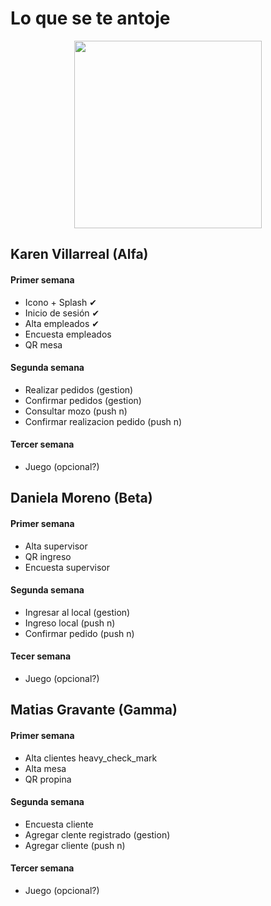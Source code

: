 # Lo que se te antoje

<p  align="center">
<img src="https://firebasestorage.googleapis.com/v0/b/labpp-2b6b2.appspot.com/o/fotos%2FlogoTransp.png?alt=media&token=449ad5c3-744d-4085-88a1-6df14d313dbb" width="300"/>
</p>

## Karen Villarreal (Alfa)
#### Primer semana
* Icono + Splash ✔ 
* Inicio de sesión ✔
* Alta empleados ✔
* Encuesta empleados
* QR mesa

#### Segunda semana
* Realizar pedidos (gestion)
* Confirmar pedidos (gestion)
* Consultar mozo (push n)
* Confirmar realizacion pedido (push n)

#### Tercer semana
* Juego (opcional?)

## Daniela Moreno (Beta)
#### Primer semana
* Alta supervisor
* QR ingreso
* Encuesta supervisor

#### Segunda semana
* Ingresar al local (gestion)
* Ingreso local (push n)
* Confirmar pedido (push n)

#### Tecer semana
* Juego (opcional?)

## Matias Gravante (Gamma)
#### Primer semana
* Alta clientes heavy_check_mark
* Alta mesa
* QR propina

#### Segunda semana
* Encuesta cliente
* Agregar clente registrado (gestion)
* Agregar cliente (push n)

#### Tercer semana
* Juego (opcional?)


